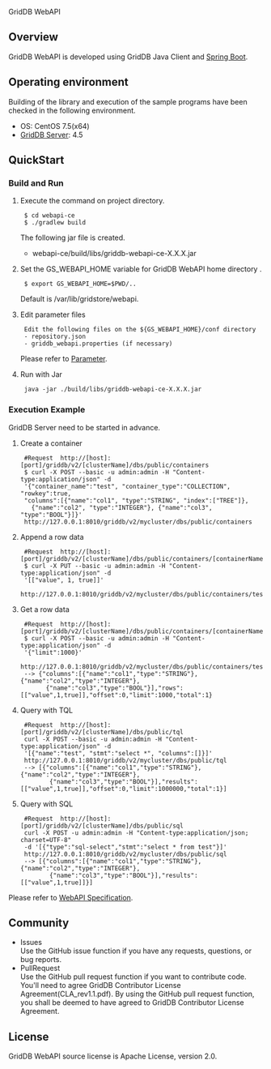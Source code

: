 GridDB WebAPI

## Overview

GridDB WebAPI is developed using GridDB Java Client and [Spring Boot](https://spring.io/projects/spring-boot).  

## Operating environment

Building of the library and execution of the sample programs have been checked in the following environment.
- OS: CentOS 7.5(x64)
- [GridDB Server](https://github.com/griddb/griddb): 4.5

## QuickStart

### Build and Run 
        
1. Execute the command on project directory.

        $ cd webapi-ce
        $ ./gradlew build

    The following jar file is created.
    - webapi-ce/build/libs/griddb-webapi-ce-X.X.X.jar

2. Set the GS_WEBAPI_HOME variable for GridDB WebAPI home directory .

        $ export GS_WEBAPI_HOME=$PWD/..

    Default is /var/lib/gridstore/webapi.

3. Edit parameter files

        Edit the following files on the ${GS_WEBAPI_HOME}/conf directory
        - repository.json
        - griddb_webapi.properties (if necessary)

    Please refer to [Parameter](Parameters.md).

4. Run with Jar

        java -jar ./build/libs/griddb-webapi-ce-X.X.X.jar

### Execution Example

GridDB Server need to be started in advance.

1. Create a container

        #Request  http://[host]:[port]/griddb/v2/[clusterName]/dbs/public/containers 
        $ curl -X POST --basic -u admin:admin -H "Content-type:application/json" -d 
        '{"container_name":"test", "container_type":"COLLECTION", "rowkey":true, 
        "columns":[{"name":"col1", "type":"STRING", "index":["TREE"]}, 
          {"name":"col2", "type":"INTEGER"}, {"name":"col3", "type":"BOOL"}]}' 
        http://127.0.0.1:8010/griddb/v2/mycluster/dbs/public/containers

2. Append a row data

        #Request  http://[host]:[port]/griddb/v2/[clusterName]/dbs/public/containers/[containerName]/rows 
        $ curl -X PUT --basic -u admin:admin -H "Content-type:application/json" -d 
        '[["value", 1, true]]' 
        http://127.0.0.1:8010/griddb/v2/mycluster/dbs/public/containers/test/rows 

3. Get a row data

        #Request  http://[host]:[port]/griddb/v2/[clusterName]/dbs/public/containers/[containerName]/rows 
        $ curl -X POST --basic -u admin:admin -H "Content-type:application/json" -d 
        '{"limit":1000}'
        http://127.0.0.1:8010/griddb/v2/mycluster/dbs/public/containers/test/rows 
        --> {"columns":[{"name":"col1","type":"STRING"},{"name":"col2","type":"INTEGER"}, 
              {"name":"col3","type":"BOOL"}],"rows":[["value",1,true]],"offset":0,"limit":1000,"total":1}

4. Query with TQL

        #Request  http://[host]:[port]/griddb/v2/[clusterName]/dbs/public/tql 
        curl -X POST --basic -u admin:admin -H "Content-type:application/json" -d 
        '[{"name":"test", "stmt":"select *", "columns":[]}]' 
        http://127.0.0.1:8010/griddb/v2/mycluster/dbs/public/tql 
        --> [{"columns":[{"name":"col1","type":"STRING"},{"name":"col2","type":"INTEGER"}, 
               {"name":"col3","type":"BOOL"}],"results":[["value",1,true]],"offset":0,"limit":1000000,"total":1}]

5. Query with SQL

        #Request  http://[host]:[port]/griddb/v2/[clusterName]/dbs/public/sql 
        curl -X POST -u admin:admin -H "Content-type:application/json; charset=UTF-8" 
        -d '[{"type":"sql-select","stmt":"select * from test"}]' 
        http://127.0.0.1:8010/griddb/v2/mycluster/dbs/public/sql 
        --> [{"columns":[{"name":"col1","type":"STRING"},{"name":"col2","type":"INTEGER"}, 
               {"name":"col3","type":"BOOL"}],"results":[["value",1,true]]}]

Please refer to [WebAPI Specification](WebAPISpecification.md).

## Community

  * Issues  
    Use the GitHub issue function if you have any requests, questions, or bug reports. 
  * PullRequest  
    Use the GitHub pull request function if you want to contribute code.
    You'll need to agree GridDB Contributor License Agreement(CLA_rev1.1.pdf).
    By using the GitHub pull request function, you shall be deemed to have agreed to GridDB Contributor License Agreement.

## License
  
  GridDB WebAPI source license is Apache License, version 2.0.
